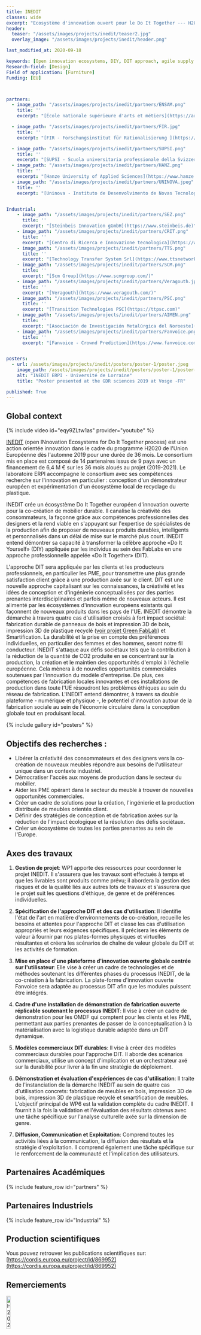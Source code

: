 ```yaml
---
title: INEDIT
classes: wide
excerpt: "Ecosystème d'innovation ouvert pour le Do It Together --- H2020O"
header:
  teaser: "/assets/images/projects/inedit/teaser2.jpg"  
  overlay_image: "/assets/images/projects/inedit/header.png"

last_modified_at: 2020-09-18

keywords: [Open innovation ecosystems, DIY, DIT approach, agile supply chains, Open Manufacturing demonstration Facility, co-creation, circular economy, makers, translation layer, gender, AR/ VR, platform]
Research-field: [Design]
Field of application: [Furniture]
Funding: [EU]



partners:
  - image_path: "/assets/images/projects/inedit/partners/ENSAM.png"
    title: ''
    excerpt: "[École nationale supérieure d'arts et métiers](https://artsetmetiers.fr/)"

  - image_path: "/assets/images/projects/inedit/partners/FIR.jpg"
    title: ''
    excerpt: "[FIR - Forschungsinstitut für Rationalisierung ](https://www.fir.rwth-aachen.de/)"

  - image_path: "/assets/images/projects/inedit/partners/SUPSI.png"    
    title: ''
    excerpt: "[SUPSI - Scuola universitaria professionale della Svizzera Italiana](http://www.supsi.ch/home.html)"
  - image_path: "/assets/images/projects/inedit/partners/HANZ.png"    
    title: ''
    excerpt: "[​Hanze University of Applied Sciences](https://www.hanze.nl/eng)"
  - image_path: "/assets/images/projects/inedit/partners/UNINOVA.jpeg"    
    title: ''
    excerpt: "[​Uninova - Instituto de Desenvolvimento de Novas Tecnologias](http://www.uninova.pt/)"


Industrial:
    - image_path: "/assets/images/projects/inedit/partners/SEZ.png"    
      title: ''
      excerpt: "[Steinbeis Innovation gGmbH](https://www.steinbeis.de)"
    - image_path: "/assets/images/projects/inedit/partners/CRIT.png"    
      title: ''
      excerpt: "[Centro di Ricerca e Innovazione tecnologica](https://www.crit-research.it/it/)"
    - image_path: "/assets/images/projects/inedit/partners/TTS.png"    
      title: ''
      excerpt: "[Technology Transfer System Srl](https://www.ttsnetwork.net/)"
    - image_path: "/assets/images/projects/inedit/partners/SCM.png"    
      title: ''
      excerpt: "[Scm Group](https://www.scmgroup.com/)"
    - image_path: "/assets/images/projects/inedit/partners/Veragouth.jpg"    
      title: ''
      excerpt: "[Veragouth](https://www.veragouth.com/)"
    - image_path: "/assets/images/projects/inedit/partners/PSC.png"    
      title: ''
      excerpt: "[Transition Technologies PSC](https://ttpsc.com)"
    - image_path: "/assets/images/projects/inedit/partners/AIMEN.png"    
      title: ''
      excerpt: "[Asociación de Investigación Metalúrgica del Noroeste](https://www.aimen.es/)"    
    - image_path: "/assets/images/projects/inedit/partners/Fanvoice.png"    
      title: ''
      excerpt: "[Fanvoice - Crownd Prediction](https://www.fanvoice.com/)"


posters:
  - url: /assets/images/projects/inedit/posters/poster-1/poster.jpeg
    image_path: /assets/images/projects/inedit/posters/poster-1/poster-teaser.jpeg
    alt: "INEDIT ERPI - Université de Lorraine"
    title: "Poster presented at the GDR sciences 2019 at Vosge -FR"

published: True
---
```



## Global context

{% include video id="eqy9ZLtw1as" provider="youtube" %}


[INEDIT](https://www.inedit-project.eu/) (open INnovation Ecosystems for Do It Together process) est une action orientée innovation dans le cadre du programme H2020 de l'Union Européenne dès l'automne 2019 pour une durée de 36 mois. Le consortium mis en place est composé de 14 partenaires issus de 9 pays avec un financement de 6,4 M € sur les 36 mois aloués au projet (2019-2021). Le laboratoire ERPI accompagne le consortium avec ses compétences recherche sur l'innovation en particulier : conception d'un démonstrateur européen et expérimentation d'un écosystème local de recyclage du plastique.

INEDIT crée un écosystème Do It Together européen d'innovation ouverte pour la co-création de mobilier durable. Il canalise la créativité des consommateurs, la façonne grâce aux compétences professionnelles des designers et la rend viable en s'appuyant sur l'expertise de spécialistes de la production afin de proposer de nouveaux produits durables, intelligents et personnalisés dans un délai de mise sur le marché plus court. INEDIT entend démontrer sa capacité à transformer la célèbre approche «Do It Yourself» (DIY) appliquée par les individus au sein des FabLabs en une approche professionnelle appelée «Do It Together» (DIT).

L'approche DIT sera appliquée par les clients et les producteurs professionnels, en particulier les PME, pour transmettre une plus grande satisfaction client grâce à une production axée sur le client. DIT est une nouvelle approche capitalisant sur les connaissances, la créativité et les idées de conception et d'ingénierie conceptualisées par des parties prenantes interdisciplinaires et parfois même de nouveaux acteurs. Il est alimenté par les écosystèmes d'innovation européens existants qui façonnent de nouveaux produits dans les pays de l'UE. INEDIT démontre la démarche à travers quatre cas d'utilisation croisés à fort impact sociétal: fabrication durable de panneaux de bois et impression 3D de bois, impression 3D de plastique recyclé ([voir projet Green FabLab](https://lf2l.fr/fr/projects/green-fablab/)) et Smartification. La durabilité et la prise en compte des préférences individuelles, en particulier des femmes et des hommes, seront notre fil conducteur. INEDIT s'attaque aux défis sociétaux tels que la contribution à la réduction de la quantité de CO2 produite en se concentrant sur la production, la création et le maintien des opportunités d'emploi à l'échelle européenne. Cela mènera à de nouvelles opportunités commerciales soutenues par l'innovation du modèle d'entreprise. De plus, ces compétences de fabrication locales innovantes et ces installations de production dans toute l'UE résoudront les problèmes éthiques au sein du réseau de fabrication. L'INEDIT entend démontrer, à travers sa double plateforme - numérique et physique -, le potentiel d'innovation autour de la fabrication sociale au sein de l'économie circulaire dans la conception globale tout en produisant local.

{% include gallery id="posters"  %}


## Objectifs des recherches :

- Libérer la créativité des consommateurs et des designers vers la co-création de nouveaux meubles
répondre aux besoins de l'utilisateur unique dans un contexte industriel.
- Démocratiser l'accès aux moyens de production dans le secteur du mobilier.
- Aider les PME opérant dans le secteur du meuble à trouver de nouvelles opportunités commerciales.
- Créer un cadre de solutions pour la création, l'ingénierie et la production distribuée de meubles orientés client.
- Définir des stratégies de conception et de fabrication axées sur la réduction de l'impact écologique et la résolution des défis sociétaux.
- Créer un écosystème de toutes les parties prenantes au sein de l'Europe.



## Axes des travaux

1. **Gestion de projet**: WP1 apporte des ressources pour coordonner le projet INEDIT. Il s'assurera que les travaux sont effectués à temps et que les livrables sont produits comme prévu; il abordera la gestion des risques et de la qualité liés aux autres lots de travaux et s'assurera que le projet suit les questions d'éthique, de genre et de préférences individuelles.

2. **Spécification de l'approche DIT et des cas d'utilisation**: Il identifie l'état de l'art en matière d'environnements de co-création, recueille les besoins et attentes pour l'approche DIT et classe les cas d'utilisation appropriés et leurs exigences spécifiques. Il précisera les éléments de valeur à fournir par nos plates-formes physiques et virtuelles résultantes et créera les scénarios de chaîne de valeur globale du DIT et les activités de formation.

3. **Mise en place d'une plateforme d'innovation ouverte globale centrée sur l'utilisateur**: Elle vise à créer un cadre de technologies et de méthodes soutenant les différentes phases du processus INEDIT, de la co-création à la fabrication. La plate-forme d'innovation ouverte Fanvoice sera adaptée au processus DIT afin que les modules puissent être intégrés.

4. **Cadre d'une installation de démonstration de fabrication ouverte réplicable soutenant le processus INEDIT**: Il vise à créer un cadre de démonstration pour les OMDF qui comptent pour les clients et les PME, permettant aux parties prenantes de passer de la conceptualisation à la matérialisation avec la logistique durable adaptée dans un DIT dynamique.

5. **Modèles commerciaux DIT durables**: Il vise à créer des modèles commerciaux durables pour l'approche DIT. Il aborde des scénarios commerciaux, utilise un concept d'implication et un orchestrateur axé sur la durabilité pour livrer à la fin une stratégie de déploiement.

6. **Démonstration et évaluation d'expériences de cas d'utilisation**: Il traite de l'instanciation de la démarche INEDIT au sein de quatre cas d'utilisation concrets: fabrication de meubles en bois, impression 3D de bois, impression 3D de plastique recyclé et smartification de meubles. L'objectif principal de WP6 est la validation complète du cadre INEDIT. Il fournit à la fois la validation et l'évaluation des résultats obtenus avec une tâche spécifique sur l'analyse culturelle axée sur la dimension de genre.

7. **Diffusion, Communication et Exploitation**: Comprend toutes les activités liées à la communication, la diffusion des résultats et la stratégie d'exploitation. Il comprend également une tâche spécifique sur le renforcement de la communauté et l'implication des utilisateurs.



## Partenaires Académiques

{% include feature_row id="partners" %}



## Partenaires Industriels

{% include feature_row id="Industrial" %}

## Production scientifiques

Vous pouvez retrouver les publications scientifiques sur: [https://cordis.europa.eu/project/id/869952](https://cordis.europa.eu/project/id/869952)  



## Remerciements

<img src="/assets/images/projects/inedit/EU-logo.png"  alt= "H2020" width="15%" class="align-right">

Ce projet a reçu des financement de l'Union Européenne via le programme de recherche et d'innovation Horizon 2020 au titre de la convention de subvention n ° 869952


## Contacts

**Website:**:  [https://www.inedit-project.eu/](https://www.inedit-project.eu/)


- [**Laurent Dupont**](/people/Laurent-Dupont/): l.dupont{at}univ-lorraine.fr (Project Manager for UL)
- [Frédérique Mayer](/people/Frederique-Mayer/)
- [Brunelle Marche](/people/Brunelle-Marche/)
- [Fedoua Kasmi](/people/Brunelle-Marche/)
- [Hakim Boudaoud](/people/Hakim-Boudaoud/)
- [Fabio Cruz](/people/Fabio-Cruz/)
